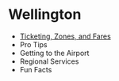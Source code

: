 # Wellington

- [Ticketing, Zones, and Fares](/regions/nz-wlg/ticketing-zones-fares)
- Pro Tips
- Getting to the Airport
- Regional Services
- Fun Facts
